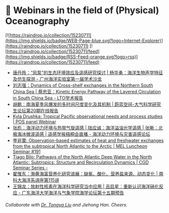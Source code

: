 # 🌊 Webinars in the field of (Physical) Oceanography

[![https://raindrop.io/collection/15230711](https://img.shields.io/badge/WEB-Page-blue.svg?logo=Internet-Explorer)](https://raindrop.io/collection/15230711) [![https://raindrop.io/collection/15230711/feed](https://img.shields.io/badge/RSS-Feed-orange.svg?logo=rss)](https://raindrop.io/collection/15230711/feed)

<!-- BLOG-POST-LIST:START -->
- [唐丹玲：“风泵”的生态环境效应及遥感研究探讨 | 杨华勇：海洋生物声学特征及仿生探测 - 广州海洋实验室第一届学术沙龙](http://lors.scsio.ac.cn/tzgg/202103/t20210322_629694.html)
- [刘志强：Dynamics of Cross-shelf exchanges in the Northern South China Sea | 蔡忠亚：Kinetic Energy Pathway of the Layered Circulation in South China Sea - LTO学术报告](https://mp.weixin.qq.com/s/9mlGYNbTxCVM9CBobxXjzA)
- [胡鹏：南海夏季风爆发的多时间尺度变化及其机制 | 蔚蓝空间-大气科学研究生论坛第20期在线报告](https://mp.weixin.qq.com/s/GjBNGCRcHMpuZ3P3EfkHDA)
- [Kyla Drushka: Tropical Pacific observational needs and process studies | POS panel Webinar](https://www.youtube.com/watch?v=LFPvurSTqx4)
- [张彪：海洋动力环境与热带气旋遥感 | 陆应诚：海洋溢油光学遥感 | 张晰：北极海冰微波遥感 | 遥感学报梧桐会直播 - 海洋动力环境与灾害遥感论坛](https://mp.weixin.qq.com/s/NrqMFSKf4z7FMalpE2ypgA)
- [李非栗: Observation-based estimates of heat and freshwater exchanges from the subtropical North Atlantic to the Arctic | MEL Luncheon Seminar #191](https://mel.xmu.edu.cn/info/1076/5664.htm)
- [Tiago Bilo: Pathways of the North Atlantic Deep Water in the North Atlantic: Subtropics: Structure and Recirculation Dynamics | CGD Seminar Series -](https://www.youtube.com/watch?v=YiOVLVuC3As)
- [翟惟东：渤黄海富营养化研究进展：缺氧、酸化、营养盐来源、动态变化 | 南科大海洋系讲座第115讲](https://mp.weixin.qq.com/s/GjZenUIwfT1lt-bNkExc2w)
- [王锦龙：放射性核素在海洋科学研究当中应用 | 吉启星：重新认识海洋硝化反应 - 广东海洋大学海洋与气象学院海学论坛第十五期预告](https://mp.weixin.qq.com/s/6FPskdlGeFgzcdkaMSjKrA)
<!-- BLOG-POST-LIST:END -->

###### Collaborate with [Dr. Tongya Liu](https://liutongya.github.io/) and Jiehong Han. Cheers.

